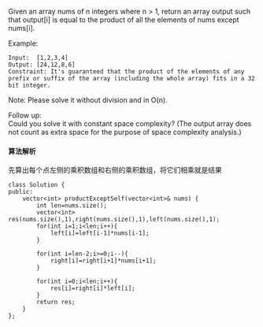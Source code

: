 Given an array nums of n integers where n > 1,  return an array output such that output[i] is equal to the product of all the elements of nums except nums[i].<br>

Example:<br>
```
Input:  [1,2,3,4]
Output: [24,12,8,6]
Constraint: It's guaranteed that the product of the elements of any prefix or suffix of the array (including the whole array) fits in a 32 bit integer.
```
Note: Please solve it without division and in O(n).<br>

Follow up:<br>
Could you solve it with constant space complexity? (The output array does not count as extra space for the purpose of space complexity analysis.)<br>

#### 算法解析
先算出每个点左侧的乘积数组和右侧的乘积数组，将它们相乘就是结果
```
class Solution {
public:
    vector<int> productExceptSelf(vector<int>& nums) {
        int len=nums.size();
        vector<int> res(nums.size(),1),right(nums.size(),1),left(nums.size(),1);
        for(int i=1;i<len;i++){
            left[i]=left[i-1]*nums[i-1];
        }
        
        for(int i=len-2;i>=0;i--){
            right[i]=right[i+1]*nums[i+1];
        }
        
        for(int i=0;i<len;i++){
            res[i]=right[i]*left[i];
        }
        return res;
    }
};
```
